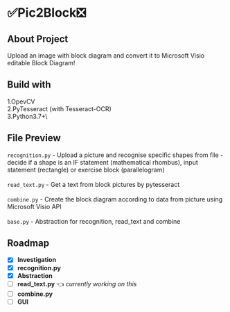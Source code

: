 # :white_check_mark:Pic2Block:negative_squared_cross_mark:

## About Project
Upload an image with block diagram and convert it to Microsoft Visio editable Block Diagram!


## Build with
1.OpevCV\
2.PyTesseract (with Tesseract-OCR)\
3.Python3.7+\

## File Preview

 `recognition.py` - Upload a picture and recognise specific shapes from file - decide if a shape is an IF statement (mathematical rhombus), input statement (rectangle) or exercise block (parallelogram)\
 \
 `read_text.py` - Get a text from block pictures by pytesseract\
 \
 `combine.py` - Create the block diagram according to data from picture using Microsoft Visio API\
 \
 `base.py` - Abstraction for recognition, read_text and combine

## Roadmap

- [x] **Investigation** 
- [x] **recognition.py**
- [x] **Abstraction**
- [ ] **read_text.py** :point_left: *currently working on this*
- [ ] **combine.py** 
- [ ] **GUI**  
